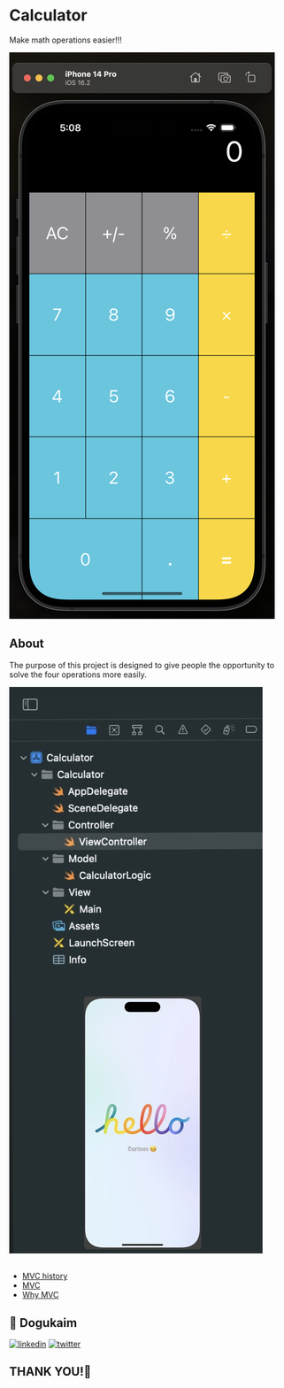 
# Calculator

Make math operations easier!!!






![App Screenshot](https://github.com/Dogukaim/Calculator/blob/main/Cs.png?raw=true)


## About

The purpose of this project is designed to give people the opportunity to solve the four operations more easily.

![App Screenshot](https://github.com/Dogukaim/Calculator/blob/main/MVC.png?raw=true)


## 

 - [MVC history](https://www.freecodecamp.org/news/mvc-architecture-what-is-a-model-view-controller-framework/)
 - [MVC](https://developer.apple.com/library/archive/documentation/General/Conceptual/DevPedia-CocoaCore/MVC.html)
 - [Why MVC](https://www.interserver.net/tips/kb/mvc-advantages-disadvantages-mvc/)


## 🔗 Dogukaim

[![linkedin](https://img.shields.io/badge/linkedin-0A66C2?style=for-the-badge&logo=linkedin&logoColor=white)](https://www.linkedin.com/in/dogukanvarilmaz/)
[![twitter](https://img.shields.io/badge/twitter-1DA1F2?style=for-the-badge&logo=twitter&logoColor=white)](https://twitter.com/dogukaim?s=21&t=mmseqpOxf93aY0h7LB5r0w)


## THANK YOU!🥴
